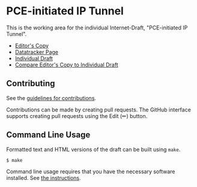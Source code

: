 # PCE-initiated IP Tunnel

This is the working area for the individual Internet-Draft, "PCE-initiated IP Tunnel".

* [Editor's Copy](https://VMatrix1900.github.io/draft-pce-initiated-ip-tunnel/#go.draft-chen-pce-pce-initiated-ip-tunnel.html)
* [Datatracker Page](https://datatracker.ietf.org/doc/draft-chen-pce-pce-initiated-ip-tunnel)
* [Individual Draft](https://datatracker.ietf.org/doc/html/draft-chen-pce-pce-initiated-ip-tunnel)
* [Compare Editor's Copy to Individual Draft](https://VMatrix1900.github.io/draft-pce-initiated-ip-tunnel/#go.draft-chen-pce-pce-initiated-ip-tunnel.diff)


## Contributing

See the
[guidelines for contributions](https://github.com/VMatrix1900/draft-pce-initiated-ip-tunnel/blob/main/CONTRIBUTING.md).

Contributions can be made by creating pull requests.
The GitHub interface supports creating pull requests using the Edit (✏) button.


## Command Line Usage

Formatted text and HTML versions of the draft can be built using `make`.

```sh
$ make
```

Command line usage requires that you have the necessary software installed.  See
[the instructions](https://github.com/martinthomson/i-d-template/blob/main/doc/SETUP.md).

